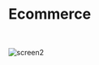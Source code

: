 <h1>Ecommerce</h1>
<br />

![screen2](https://i.ibb.co/dWgkkry/Fire-Shot-Capture-002-E-commerce-Shop-localhost.png)

